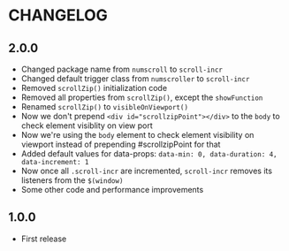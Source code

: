 # CHANGELOG

## 2.0.0

* Changed package name from `numscroll` to `scroll-incr`
* Changed default trigger class from `numscroller` to `scroll-incr`
* Removed `scrollZip()` initialization code
* Removed all properties from `scrollZip()`, except the `showFunction`
* Renamed `scrollZip()` to `visibleOnViewport()`
* Now we don't prepend `<div id="scrollzipPoint"></div>` to the `body` to check element visiblity on view port
* Now we're using the `body` element to check element visibility on viewport instead of prepending #scrollzipPoint for that
* Added default values for data-props: `data-min: 0, data-duration: 4, data-increment: 1`
* Now once all `.scroll-incr` are incremented, `scroll-incr` removes its listeners from the `$(window)`
* Some other code and performance improvements

## 1.0.0

* First release
